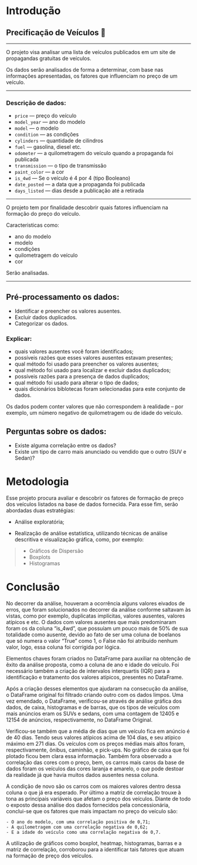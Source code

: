 # Introdução
## Precificação de Veículos 🚗

---

O projeto visa analisar uma lista de veículos publicados em um site de propagandas gratuitas de veículos. 

Os dados serão analisados de forma a determinar, com base nas informações apresentadas, os fatores que influenciam no preço de um veículo.

---

### Descrição de dados:


- `price` — preço do veículo
- `model_year` — ano do modelo
- `model` — o modelo
- `condition` — as condições
- `cylinders` — quantidade de cilindros
- `fuel` — gasolina, diesel etc.
- `odometer` — a quilometragem do veículo quando a propaganda foi publicada 
- `transmission` — o tipo de transmissão
- `paint_color` — a cor
- `is_4wd` — Se o veículo é 4 por 4 (tipo Booleano)
- `date_posted` — a data que a propaganda foi publicada
- `days_listed` — dias desde a publicação até a retirada



---


O projeto tem por finalidade descobrir quais fatores influenciam na formação do preço do veículo.

Caracteristicas como: 

- ano do modelo
- modelo
- condições
- quilometragem do veículo
- cor

Serão analisadas.

---


## Pré-processamento os dados:

* Identificar e preencher os valores ausentes.
* Excluir dados duplicados.
* Categorizar os dados.

### Explicar:

* quais valores ausentes você foram identificados;
* possíveis razões que esses valores ausentes estavam presentes;
* qual método foi usado para preencher os valores ausentes;
* qual método foi usado para localizar e excluir dados duplicados;
* possíveis razões para a presença de dados duplicados;
* qual método foi usado para alterar o tipo de dados;
* quais dicionários biblotecas foram selecionadas para este conjunto de dados.

Os dados podem conter valores que não correspondem à realidade – por exemplo, um número negativo de quilometragem ou de idade do veículo.

## Perguntas sobre os dados:

* Existe alguma correlação entre os dados?
* Existe um tipo de carro mais anunciado ou vendido que o outro (SUV e Sedan)?


# Metodologia

Esse projeto procura avaliar e descobrir os fatores de formação de preço dos veículos listados na base de dados fornecida. Para esse fim, serão abordadas duas estratégias:

- Análise exploratória;

- Realização de análise estatística, utilizando técnicas de análise descritiva e visualização gráfica, como, por exemplo:
> - Gráficos de Dispersão
> - Boxplots
> - Histogramas

# Conclusão


No decorrer da análise, houveram a ocorrência alguns valores eivados de erros, que foram solucionados no decorrer da análise conforme saltavam às vistas, como por exemplo, duplicatas implícitas, valores ausentes, valores atípicos e etc. O dados com valores ausentes que mais predominaram foram os da coluna “is_4wd”, que possuíam um pouco mais de 50% de sua totalidade como ausente, devido ao fato de ser uma coluna de boelanos que só numera o valor “True” como 1, o False não foi atribuído nenhum valor, logo, essa coluna foi corrigida por lógica. 

Elementos chaves foram criados no DataFrame para auxiliar na obtenção de êxito da análise proposta, como a coluna de ano e idade do veículo. Foi necessário também a criação de intervalos interquartis (IQR) para a identificação e tratamento dos valores atípicos, presentes no DataFrame.

Após a criação desses elementos que ajudaram na consecução da análise, o DataFrame original foi filtrado criando outro com os dados limpos. Uma vez emendado, o DataFrame, verificou-se através de análise gráfica dos dados, de caixa, histogramas e de barras, que os tipos de veículos com mais anúncios eram os SUVs e sedans, com uma contagem de 12405 e 12154 de anúncios, respectivamente, no DataFrame Original.

Verificou-se também que a média de dias que um veículo fica em anúncio é de 40 dias. Tendo seus valores atípicos acima de 104 dias, e seu atípico máximo em 271 dias.
Os veículos com os preços médias mais altos foram, respectivamente, ônibus, caminhão, e pick-ups. No gráfico de caixa que foi plotado ficou bem clara essa informação. 
Também fora observado a correlação das cores com o preço, bem, os carros mais caros da base de dados foram os veículos das cores laranja e amarelo, o que pode destoar da realidade já que havia muitos dados ausentes nessa coluna. 

A condição de novo são os carros com os maiores valores dentro dessa coluna o que já era esperado. 
Por último a matriz de correlação trouxe à tona as principais variáveis que afetam o preço dos veículos. Diante de todo o exposto dessa análise dos dados fornecidos pela concessionária, conclui-se que os fatores que mais impactam no preço do veículo são:

    - O ano do modelo, com uma correlação positiva de 0,71;
    - A quilometragem com uma correlação negativa de 0,62;
    - E a idade do veículo como uma correlação negativa de 0,7.

A utilização de gráficos como boxplot, heatmap, histogramas, barras e a matriz de correlação, corroborou para a identificar tais fatores que atuam na formação de preço dos veículos.
